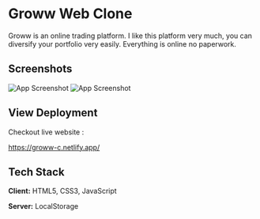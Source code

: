 
# Groww Web Clone

Groww is an online trading platform. I like this platform very much, you can diversify your portfolio very easily. Everything is online no paperwork.


## Screenshots

![App Screenshot](https://i.ibb.co/p3zFwzz/groww.png)
![App Screenshot](https://i.ibb.co/Lnzg9dT/groww-1.png)

## View Deployment

Checkout live website : 


  https://groww-c.netlify.app/


## Tech Stack

**Client:** HTML5, CSS3, JavaScript

**Server:** LocalStorage

